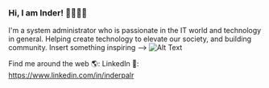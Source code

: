 ### Hi, I am Inder! 👨‍💻👶🙇
<!--
**inderpalr/inderpalr** is a ✨ _special_ ✨ repository because its `README.md` (this file) appears on your GitHub profile.

Here are some ideas to get you started:

- 🔭 I’m currently working on ...
- 🌱 I’m currently learning ...
- 👯 I’m looking to collaborate on ...
- 🤔 I’m looking for help with ...
- 💬 Ask me about ...
- 📫 How to reach me: ...
- 😄 Pronouns: ...
- ⚡ Fun fact: ...
-->
I'm a system administrator who is passionate in the IT world and technology in general. Helping create technology to elevate our society, and building community.
Insert something inspiring --> ![Alt Text]()

Find me around the web 🌎:
LinkedIn 💼: https://www.linkedin.com/in/inderpalr
